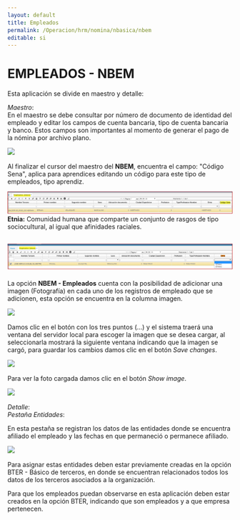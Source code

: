 ```yaml
---
layout: default
title: Empleados
permalink: /Operacion/hrm/nomina/nbasica/nbem
editable: si
---
```


# EMPLEADOS - NBEM


Esta aplicación se divide en maestro y detalle:

_Maestro_:  
En el maestro se debe consultar por número de documento de identidad del empleado y editar los campos de cuenta bancaria, tipo de cuenta bancaria y banco. Estos campos son importantes al momento de generar el pago de la nómina por archivo plano.

![](nbem1.png)

Al finalizar el cursor del maestro del **NBEM**, encuentra el campo: "Código Sena", aplica para aprendices editando un código para este tipo de empleados, tipo aprendiz.  

![](nbem7.png)
**Etnia:** Comunidad humana que comparte un conjunto de rasgos de tipo sociocultural, al igual que afinidades raciales.  

![](nbem8.png)  
---
La opción **NBEM - Empleados** cuenta con la posibilidad de adicionar una imagen (Fotografía) en cada uno de los registros de empleado que se adicionen, esta opción se encuentra en la columna imagen.


![](nbem2.png)


Damos clic en el botón con los tres puntos (…) y el sistema traerá una ventana del servidor local para escoger la imagen que se desea cargar, al seleccionarla mostrará la siguiente ventana indicando que la imagen se cargó, para guardar los cambios damos clic en el botón _Save changes_.


![](nbem3.png)


Para ver la foto cargada damos clic en el botón _Show image_.


![](nbem4.png)


_Detalle_:  
_Pestaña Entidades_:

En esta pestaña se registran los datos de las entidades donde se encuentra afiliado el empleado y las fechas en que permaneció o permanece afiliado.


![](nbem5.png)


Para asignar estas entidades deben estar previamente creadas en la opción BTER - Básico de terceros, en donde se encuentran relacionados todos los datos de los terceros asociados a la organización.  

Para que los empleados puedan observarse en esta aplicación deben estar creados en la opción BTER, indicando que son empleados y a que empresa pertenecen.  










